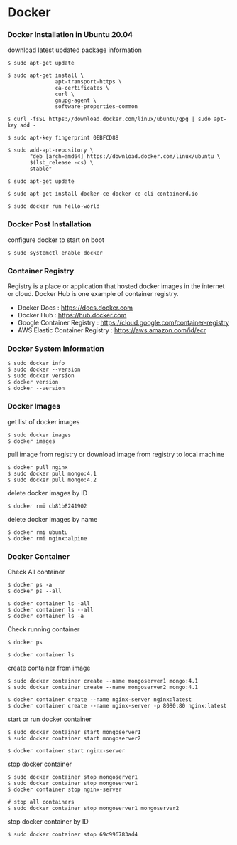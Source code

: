 # Docker

### Docker Installation in Ubuntu 20.04

download latest updated package information


```shell
$ sudo apt-get update
```

```shell
$ sudo apt-get install \
               apt-transport-https \
               ca-certificates \
               curl \
               gnupg-agent \
               software-properties-common
```

```shell
$ curl -fsSL https://download.docker.com/linux/ubuntu/gpg | sudo apt-key add -
```

```shell
$ sudo apt-key fingerprint 0EBFCD88
```

```shell
$ sudo add-apt-repository \
       "deb [arch=amd64] https://download.docker.com/linux/ubuntu \
       $(lsb_release -cs) \
       stable"
```

```shell
$ sudo apt-get update
````

```shell
$ sudo apt-get install docker-ce docker-ce-cli containerd.io
```

```shell
$ sudo docker run hello-world
```

### Docker Post Installation

configure docker to start on boot
```shell
$ sudo systemctl enable docker
```

### Container Registry

Registry is a place or application that hosted docker images in the internet or cloud. Docker Hub is one example of container registry.

- Docker Docs : <https://docs.docker.com>
- Docker Hub  : <https://hub.docker.com>
- Google Container Registry       : <https://cloud.google.com/container-registry>
- AWS Elastic Container Registry  : <https://aws.amazon.com/id/ecr>

### Docker System Information
```shell
$ sudo docker info
$ sudo docker --version
$ sudo docker version
$ docker version
$ docker --version
```

### Docker Images

get list of docker images
```shell
$ sudo docker images
$ docker images
```

pull image from registry or download image from registry to local machine
```shell
$ docker pull nginx
$ sudo docker pull mongo:4.1
$ sudo docker pull mongo:4.2
```

delete docker images by ID
```shell
$ docker rmi cb81b8241902
```
delete docker images by name
```shell
$ docker rmi ubuntu
$ docker rmi nginx:alpine
```

### Docker Container

Check All container
```shell
$ docker ps -a
$ docker ps --all

$ docker container ls -all
$ docker container ls --all
$ docker container ls -a
```

Check running container
```shell
$ docker ps

$ docker container ls
```

create container from image
```shell
$ sudo docker container create --name mongoserver1 mongo:4.1
$ sudo docker container create --name mongoserver2 mongo:4.1

$ docker container create --name nginx-server nginx:latest
$ docker container create --name nginx-server -p 8080:80 nginx:latest
```

start or run docker container
```shell
$ sudo docker container start mongoserver1
$ sudo docker container start mongoserver2

$ docker container start nginx-server
```

stop docker container
```shell
$ sudo docker container stop mongoserver1
$ sudo docker container stop mongoserver1
$ docker container stop nginx-server

# stop all containers
$ sudo docker container stop mongoserver1 mongoserver2
```
stop docker container by ID
```shell
$ sudo docker container stop 69c996783ad4
```
